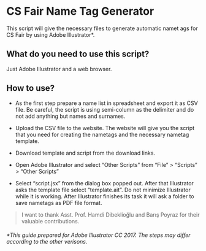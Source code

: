 # CS Fair Name Tag Generator

This script will give the necessary files to generate automatic namet ags for CS Fair by using Adobe Illustrator*.

## What do you need to use this script?

Just Adobe Illustrator and a web browser.

## How to use?

* As the first step prepare a name list in spreadsheet and export it as CSV file. Be careful, the script is using semi-column as the delimiter and do not add anything but names and surnames.

* Upload the CSV file to the website. The website will give you the script that you need for creating the nametags and the necessary nametag template.

* Download template and script from the download links.

* Open Adobe Illustrator and select “Other Scripts” from “File” > “Scripts” >
“Other Scripts”

* Select “script.jsx” from the dialog box popped out. After that Illustrator asks the template file select “template.ait”. Do not minimize Illustrator while it is working. After Illustrator finishes its task it will ask a folder to save nametags as PDF file format.





> I want to thank
> Asst. Prof. Hamdi Dibeklioğlu
> and
> Barış Poyraz for their valuable contributions.

###### *This guide prepared for Adobe Illustrator CC 2017. The steps may differ according to the other verisons.
